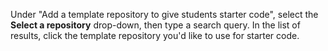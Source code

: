 Under "Add a template repository to give students starter code", select the **Select a repository** drop-down, then type a search query. In the list of results, click the template repository you'd like to use for starter code.
